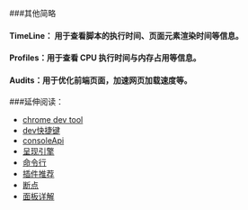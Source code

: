 
###其他简略

#### TimeLine： 用于查看脚本的执行时间、页面元素渲染时间等信息。
#### Profiles：用于查看 CPU 执行时间与内存占用等信息。
#### Audits：用于优化前端页面，加速网页加载速度等。


###延伸阅读：

* [chrome dev tool](http://zodiac-xl.github.io/chrome-dev/#/)
* [dev快捷键](http://zodiac-xl.github.io/chrome-dev/dev%E5%BF%AB%E6%8D%B7%E9%94%AE.html#/)
* [consoleApi](http://zodiac-xl.github.io/chrome-dev/consoleApi.html#/)
* [呈现引擎](http://zodiac-xl.github.io/chrome-dev/%E5%91%88%E7%8E%B0.html#/)
* [命令行](http://zodiac-xl.github.io/chrome-dev/%E5%91%BD%E4%BB%A4%E8%A1%8C.html#/)
* [插件推荐](http://zodiac-xl.github.io/chrome-dev/%E6%8F%92%E4%BB%B6%E6%8E%A8%E8%8D%90.html#/)
* [断点](http://zodiac-xl.github.io/chrome-dev/%E6%96%AD%E7%82%B9.html)
* [面板详解](http://zodiac-xl.github.io/chrome-dev/%E9%9D%A2%E6%9D%BF%E8%AF%A6%E8%A7%A3.html#/)